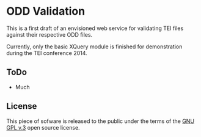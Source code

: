# ODD Validation

This is a first draft of an envisioned web service for validating TEI files against their respective ODD files.

Currently, only the basic XQuery module is finished for demonstration during the TEI conference 2014.



## ToDo

* Much



## License


This piece of sofware is released to the public under the terms of the [GNU GPL v.3](http://www.gnu.org/copyleft/gpl.html) open source license.